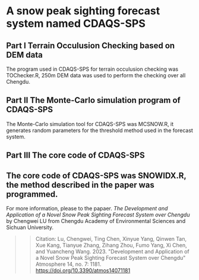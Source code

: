 # A snow peak sighting forecast system named CDAQS-SPS  
## Part I Terrain Occulusion Checking based on DEM data
The program used in CDAQS-SPS for terrain occulusion checking was TOChecker.R, 250m DEM data was used to perform the checking over all Chengdu.
## Part II The Monte-Carlo simulation program of CDAQS-SPS
The Monte-Carlo simulation tool for CDAQS-SPS was MCSNOW.R, it generates random parameters for the threshold method used in the forecast system.
## Part III The core code of CDAQS-SPS
The core code of CDAQS-SPS was SNOWIDX.R, the method described in the paper was programmed.
---
For more information, please to the papaer.
*The Development and Application of a Novel Snow Peak Sighting Forecast System over Chengdu*
by Chengwei LU from Chengdu Academy of Environmental Sciences and Sichuan University.

>>Citation:
Lu, Chengwei, Ting Chen, Xinyue Yang, Qinwen Tan, Xue Kang, Tianyue Zhang, Zihang Zhou, Fumo Yang, Xi Chen, and Yuancheng Wang. 2023. "Development and Application of a Novel Snow Peak Sighting Forecast System over Chengdu" Atmosphere 14, no. 7: 1181. https://doi.org/10.3390/atmos14071181
